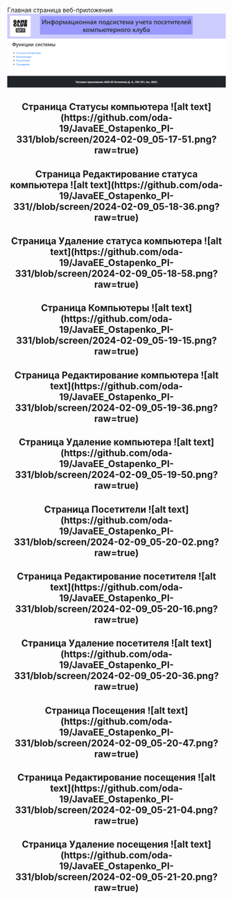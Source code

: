 Главная страница веб-приложения
![alt text](https://github.com/oda-19/JavaEE_Ostapenko_PI-331/blob/screen/glav.png?raw=true)

<h2 align="center">Страница Статусы компьютера
![alt text](https://github.com/oda-19/JavaEE_Ostapenko_PI-331/blob/screen/2024-02-09_05-17-51.png?raw=true)

<h2 align="center">Страница Редактирование статуса компьютера
![alt text](https://github.com/oda-19/JavaEE_Ostapenko_PI-331//blob/screen/2024-02-09_05-18-36.png?raw=true)

<h2 align="center">Страница Удаление статуса компьютера
![alt text](https://github.com/oda-19/JavaEE_Ostapenko_PI-331/blob/screen/2024-02-09_05-18-58.png?raw=true)

<h2 align="center">Страница Компьютеры
![alt text](https://github.com/oda-19/JavaEE_Ostapenko_PI-331/blob/screen/2024-02-09_05-19-15.png?raw=true)

<h2 align="center">Страница Редактирование компьютера
![alt text](https://github.com/oda-19/JavaEE_Ostapenko_PI-331/blob/screen/2024-02-09_05-19-36.png?raw=true)

<h2 align="center">Страница Удаление компьютера
![alt text](https://github.com/oda-19/JavaEE_Ostapenko_PI-331/blob/screen/2024-02-09_05-19-50.png?raw=true)

<h2 align="center">Страница Посетители
![alt text](https://github.com/oda-19/JavaEE_Ostapenko_PI-331/blob/screen/2024-02-09_05-20-02.png?raw=true)

<h2 align="center">Страница Редактирование посетителя
![alt text](https://github.com/oda-19/JavaEE_Ostapenko_PI-331/blob/screen/2024-02-09_05-20-16.png?raw=true)

<h2 align="center">Страница Удаление посетителя
![alt text](https://github.com/oda-19/JavaEE_Ostapenko_PI-331/blob/screen/2024-02-09_05-20-36.png?raw=true)

<h2 align="center">Страница Посещения
![alt text](https://github.com/oda-19/JavaEE_Ostapenko_PI-331/blob/screen/2024-02-09_05-20-47.png?raw=true)

<h2 align="center">Страница Редактирование посещения
![alt text](https://github.com/oda-19/JavaEE_Ostapenko_PI-331/blob/screen/2024-02-09_05-21-04.png?raw=true)

<h2 align="center">Страница Удаление посещения
![alt text](https://github.com/oda-19/JavaEE_Ostapenko_PI-331/blob/screen/2024-02-09_05-21-20.png?raw=true)

